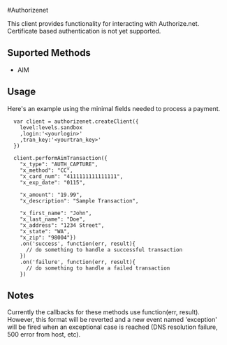 #Authorizenet

This client provides functionality for interacting with Authorize.net. Certificate based authentication is not yet supported.

## Suported Methods
 * AIM
 
 
## Usage

Here's an example using the minimal fields needed to process a payment.

      var client = authorizenet.createClient({
        level:levels.sandbox
        ,login:'<yourlogin>'
        ,tran_key:'<yourtran_key>'
      })

      client.performAimTransaction({
        "x_type": "AUTH_CAPTURE",
        "x_method": "CC",
        "x_card_num": "4111111111111111",
        "x_exp_date": "0115",
        
        "x_amount": "19.99",
        "x_description": "Sample Transaction",

        "x_first_name": "John",
        "x_last_name": "Doe",
        "x_address": "1234 Street",
        "x_state": "WA",
        "x_zip": "98004"})
        .on('success', function(err, result){
          // do something to handle a successful transaction
        })
        .on('failure', function(err, result){
          // do something to handle a failed transaction
        })
  
## Notes
Currently the callbacks for these methods use function(err, result). However, this format will be reverted and a new event named 'exception' will be fired when an exceptional case is reached (DNS resolution failure, 500 error from host, etc). 
 
 

